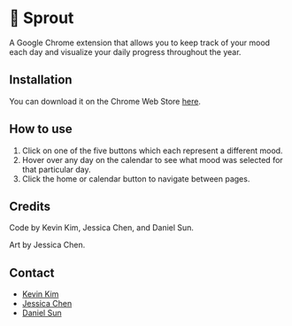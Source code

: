 # :seedling: Sprout 
A Google Chrome extension that allows you to keep track of your mood each day and visualize your daily progress throughout the year.

## Installation 
You can download it on the Chrome Web Store [here](https://chrome.google.com/webstore/category/extensions).

## How to use 
1. Click on one of the five buttons which each represent a different mood.
2. Hover over any day on the calendar to see what mood was selected for that particular day.
3. Click the home or calendar button to navigate between pages.

## Credits 
Code by Kevin Kim, Jessica Chen, and Daniel Sun.

Art by Jessica Chen.

## Contact
- [Kevin Kim](https://github.com/kevinkim31)
- [Jessica Chen](https://github.com/aqvilala)
- [Daniel Sun](https://github.com/UnripedBanana)
